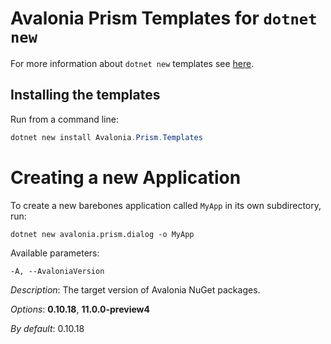 ﻿# Avalonia Prism Templates for `dotnet new`

For more information about `dotnet new` templates see [here](https://blogs.msdn.microsoft.com/dotnet/2017/04/02/how-to-create-your-own-templates-for-dotnet-new/).

## Installing the templates

Run from a command line:

```powershell
dotnet new install Avalonia.Prism.Templates
```

[//]: # (The templates should now be available in `dotnet new list`:)

[//]: # ()
[//]: # (```)

[//]: # (Template Name                        Short Name                 Language  Tags)

[//]: # (-----------------------------------  -------------------------  --------  -----------------------------------------)

[//]: # (Avalonia .NET Core App               avalonia.app               [C#],F#   Desktop/Xaml/Avalonia/Windows/Linux/macOS)

[//]: # (Avalonia .NET Core MVVM App          avalonia.mvvm              [C#],F#   Desktop/Xaml/Avalonia/Windows/Linux/macOS)

[//]: # (Avalonia Cross Platform Application  avalonia.xplat             [C#],F#   Desktop/Xaml/Avalonia/Web/Mobile)

[//]: # (Avalonia Resource Dictionary         avalonia.resource                    Desktop/Xaml/Avalonia/Windows/Linux/macOS)

[//]: # (Avalonia Styles                      avalonia.styles                      Desktop/Xaml/Avalonia/Windows/Linux/macOS)

[//]: # (Avalonia TemplatedControl            avalonia.templatedcontrol  [C#]      Desktop/Xaml/Avalonia/Windows/Linux/macOS)

[//]: # (Avalonia UserControl                 avalonia.usercontrol       [C#],F#   Desktop/Xaml/Avalonia/Windows/Linux/macOS)

[//]: # (Avalonia Window                      avalonia.window            [C#],F#   Desktop/Xaml/Avalonia/Windows/Linux/macOS)

[//]: # (```)

[//]: # (**Note:**)

[//]: # ()
[//]: # (By default dotnet CLI would create a **C#** template,if you want to create **F#** template you will need to add ```-lang F#``` to the end of the command.)

# Creating a new Application

To create a new barebones application called `MyApp` in its own subdirectory, run:

```
dotnet new avalonia.prism.dialog -o MyApp
```

Available parameters:

``-A, --AvaloniaVersion``

*Description*: The target version of Avalonia NuGet packages.

*Options*: **0.10.18**, **11.0.0-preview4**

*By default*: 0.10.18
